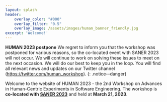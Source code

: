 ```yaml
---
layout: splash
header:
    overlay_color: "#000"
    overlay_filter: "0.5"
    overlay_image: /assets/images/human_banner_friendly.jpg
excerpt: 'Welcome!'
---
```


**HUMAN 2023 postpone** We regret to inform you that the workshop was postponed for various reasons, so the co-located event with SANER 2023 will not occur. We will continue to work on solving these issues to meet on the next occasion. We will do our best to keep you in the loop. You will find all relevant news and updates on our Twitter channel (https://twitter.com/human_workshop).
{: .notice--danger}

Welcome to the website of HUMAN 2023 - the 2nd Workshop on Advances in Human-Centric Experiments in Software Engineering. 
The workshop is **co-located with [SANER 2023](https://saner2023.must.edu.mo/)** and held at **March 21, 2023**.
